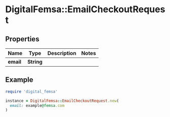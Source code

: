# DigitalFemsa::EmailCheckoutRequest

## Properties

| Name | Type | Description | Notes |
| ---- | ---- | ----------- | ----- |
| **email** | **String** |  |  |

## Example

```ruby
require 'digital_femsa'

instance = DigitalFemsa::EmailCheckoutRequest.new(
  email: example@femsa.com
)
```

